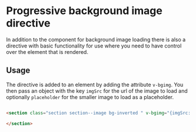 # Progressive background image directive

In addition to the component for background image loading there is also a directive with basic functionality for use where you need to have control over the element that is rendered. 

## Usage
The directive is added to an element by adding the attribute `v-bgimg`. You then pass an object with the key `imgSrc` for the url of the image to load and optionally `placeholder` for the smaller image to load as a placeholder. 


```html

<section class="section section--image bg-inverted " v-bgimg="{imgSrc: 'https://upload.wikimedia.org/wikipedia/commons/6/62/Starsinthesky.jpg', placeholder: 'https://upload.wikimedia.org/wikipedia/commons/thumb/6/62/Starsinthesky.jpg/220px-Starsinthesky.jpg'}">

</section>

